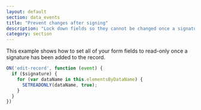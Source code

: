 ```yaml
---
layout: default
section: data_events
title: "Prevent changes after signing"
description: "Lock down fields so they cannot be changed once a signature has been added to a record."
category: section
---
```


This example shows how to set all of your form fields to read-only once a signature has been added to the record.

```js
ON('edit-record', function (event) {
  if ($signature) {
    for (var dataName in this.elementsByDataName) {
      SETREADONLY(dataName, true);
    }
  }
})
```
